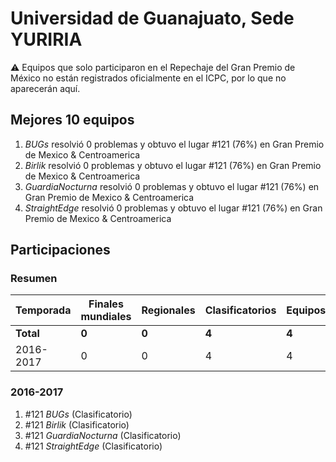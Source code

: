# Universidad de Guanajuato, Sede YURIRIA

:warning: Equipos que solo participaron en el Repechaje del Gran Premio de México no están registrados oficialmente en el ICPC, por lo que no aparecerán aquí.

## Mejores 10 equipos

1. _BUGs_ resolvió 0 problemas y obtuvo el lugar #121 (76%) en Gran Premio de Mexico & Centroamerica
1. _Birlik_ resolvió 0 problemas y obtuvo el lugar #121 (76%) en Gran Premio de Mexico & Centroamerica
1. _GuardiaNocturna_ resolvió 0 problemas y obtuvo el lugar #121 (76%) en Gran Premio de Mexico & Centroamerica
1. _StraightEdge_ resolvió 0 problemas y obtuvo el lugar #121 (76%) en Gran Premio de Mexico & Centroamerica

## Participaciones

### Resumen

| Temporada | Finales mundiales | Regionales | Clasificatorios | Equipos |
| --- | --- | --- | --- | --- |
| **Total** | **0** | **0** | **4** | **4** |
| 2016-2017 | 0 | 0 | 4 | 4 |

### 2016-2017

1. #121 _BUGs_ (Clasificatorio)
1. #121 _Birlik_ (Clasificatorio)
1. #121 _GuardiaNocturna_ (Clasificatorio)
1. #121 _StraightEdge_ (Clasificatorio)



